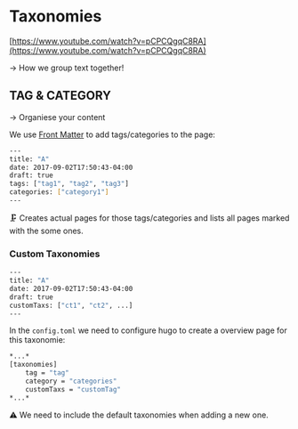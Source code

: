 # Taxonomies

[https://www.youtube.com/watch?v=pCPCQgqC8RA](https://www.youtube.com/watch?v=pCPCQgqC8RA)

→ How we group text together!

## TAG & CATEGORY

→ Organiese your content

We use [Front Matter](Front%20Matter%204177e84103c54b1487dc8e8db6ba13ba.md) to add tags/categories to the page:

```bash
---
title: "A"
date: 2017-09-02T17:50:43-04:00
draft: true
tags: ["tag1", "tag2", "tag3"]
categories: ["category1"]
---
```

🗜️ Creates actual pages for those tags/categories and lists all pages marked with the some ones.

### Custom Taxonomies

```bash
---
title: "A"
date: 2017-09-02T17:50:43-04:00
draft: true
customTaxs: ["ct1", "ct2", ...]
---
```

In the `config.toml` we need to configure hugo to create a overview page for this taxonomie:

```bash
*...*
[taxonomies]
	tag = "tag"
	category = "categories"
	customTaxs = "customTag"
*...*
```

⚠️ We need to include the default taxonomies when adding a new one.